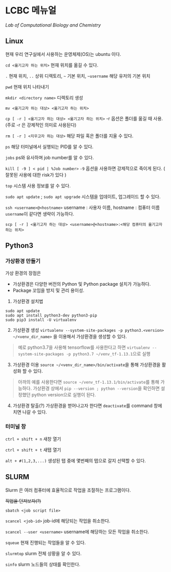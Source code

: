 # LCBC 메뉴얼
*Lab of Computational Biology and Chemistry*

## Linux
현재 우리 연구실에서 사용하는 운영체제(OS)는 ubuntu 이다.


`cd <옮기고자 하는 위치>` 현재 위치를 옮길 수 있다.

  `.` 현재 위치, `..` 상위 디렉토리, `~` 기본 위치, `~username` 해당 유저의 기본 위치


`pwd` 현재 위치 나타내기


`mkdir <directory name>` 디렉토리 생성


`mv <옮기고자 하는 대상> <옮기고자 하는 위치>`


`cp [ -r ] <옮기고자 하는 대상> <옮기고자 하는 위치>`
-r 옵션은 폴더를 옮길 때 사용. (주로 -r 은 강제적인 의미로 사용된다)



`rm [ -r ] <지우고자 하는 대상>` 해당 파일 혹은 폴더를 지울 수 있다.



`ps` 해당 터미널에서 실행되는 PID를 알 수 있다.

`jobs` ps와 유사하며 job number를 알 수 있다.


`kill [ -9 ] < pid | %Job number>`
`-9` 옵션을 사용하면 강제적으로 죽이게 된다. ( 잘못된 사용에 대한 risk가 있다 )


`top` 시스템 사용 정보를 알 수 있다.


`sudo apt update` ; `sudo apt upgrade` 시스템을 업데이트, 업그레이드 할 수 있다.


`ssh <username>@<hostname>` username : 사용자 이름, hostname : 컴퓨터 이름
`username`이 같다면 생략이 가능하다.

`scp [ -r ] <옮기고자 하는 대상> <username>@<hostname>:<해당 컴퓨터의 옮기고자 하는 위치>`



## Python3

### 가상환경 만들기
가상 환경의 장점은
* 가상환경은 다양한 버전의 Python 및 Python package 설치가 가능하다.
* Package 꼬임을 방지 및 관리 용이성.


1. 가상환경 설치법
```
sudo apt update
sudo apt install python3-dev python3-pip
sudo pip3 install -U virtualenv
```

2. 가상환경 생성
`virtualenv --system-site-packages -p python3.<version> ~/<venv_dir_name>` 을 이용해서 가상환경을 생성할 수 있다.
> 예로 python3.7을 사용해 tensorflow를 사용한다고 하면 `virtualenv --system-site-packages -p python3.7 ~/venv_tf-1.13.1`으로 실행


3. 가상환경 이용
`source ~/<venv_dir_name>/bin/activate`을 통해 가상환경을 활성화 할 수 있다.
> 아까의 예를 사용한다면 `source ~/venv_tf-1.13.1/bin/activate`를 통해 가능하다.
> 가상환경 상에서 `pip --version ; python --version`을 확인하면 설정했던 python version으로 실행이 된다.


4. 가상환경 탈출(?)
가상환경을 벋어나고자 한다면 `deactivate`를 command 창에 치면 나갈 수 있다.



### 터미널 창   

`ctrl + shift + n` 새창 열기

`ctrl + shift + t` 새탭 열기

`alt + #(1,2,3,...)` 생성된 탭 중에 몇번째의 탭으로 갈지 선택할 수 있다.


## SLURM
Slurm 은 여러 컴퓨터에 효율적으로 작업을 조절하는 프로그램이다.

~~직업을 던져보자(?)~~

`sbatch <job script file>`


`scancel <job-id>` job-id에 해당되는 작업을 취소한다.

`scancel --user <username>` username에 해당하는 모든 작업을 취소한다.


`squeue` 현재 진행되는 작업들을 알 수 있다.


`slurmtop` slurm 전체 상황을 알 수 있다.


`sinfo` slurm 노드들의 상태를 확인한다.

